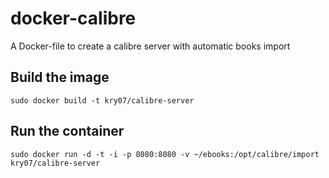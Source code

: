 # docker-calibre

A Docker-file to create a calibre server with automatic books import

## Build the image 

`sudo docker build -t kry07/calibre-server`

## Run the container

`sudo docker run -d -t -i -p 8080:8080 -v ~/ebooks:/opt/calibre/import kry07/calibre-server`
